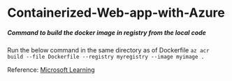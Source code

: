# Containerized-Web-app-with-Azure

##### Command to build the docker image in registry from the local code

Run the below command in the same directory as of Dockerfile
`
az acr build --file Dockerfile --registry myregistry --image myimage .
`

Reference: [Microsoft Learning](https://docs.microsoft.com/en-us/learn/modules/deploy-run-container-app-service/2-build-store-images)